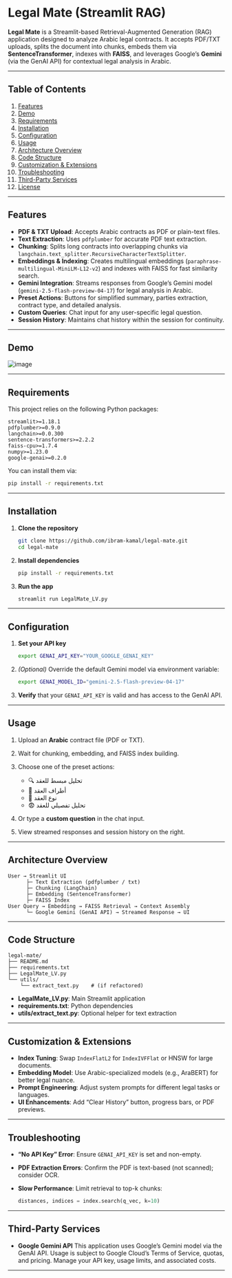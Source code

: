 # Legal Mate (Streamlit RAG)

**Legal Mate** is a Streamlit-based Retrieval-Augmented Generation (RAG) application designed to analyze Arabic legal contracts. It accepts PDF/TXT uploads, splits the document into chunks, embeds them via **SentenceTransformer**, indexes with **FAISS**, and leverages Google’s **Gemini** (via the GenAI API) for contextual legal analysis in Arabic.

---

## Table of Contents

1. [Features](#features)
2. [Demo](#demo)
3. [Requirements](#requirements)
4. [Installation](#installation)
5. [Configuration](#configuration)
6. [Usage](#usage)
7. [Architecture Overview](#architecture-overview)
8. [Code Structure](#code-structure)
9. [Customization & Extensions](#customization--extensions)
10. [Troubleshooting](#troubleshooting)
11. [Third-Party Services](#third-party-services)
12. [License](#license)

---

## Features

* **PDF & TXT Upload**: Accepts Arabic contracts as PDF or plain-text files.
* **Text Extraction**: Uses `pdfplumber` for accurate PDF text extraction.
* **Chunking**: Splits long contracts into overlapping chunks via `langchain.text_splitter.RecursiveCharacterTextSplitter`.
* **Embeddings & Indexing**: Creates multilingual embeddings (`paraphrase-multilingual-MiniLM-L12-v2`) and indexes with FAISS for fast similarity search.
* **Gemini Integration**: Streams responses from Google’s Gemini model (`gemini-2.5-flash-preview-04-17`) for legal analysis in Arabic.
* **Preset Actions**: Buttons for simplified summary, parties extraction, contract type, and detailed analysis.
* **Custom Queries**: Chat input for any user-specific legal question.
* **Session History**: Maintains chat history within the session for continuity.

---

## Demo

![image](https://github.com/user-attachments/assets/fa4a0f2c-f1c7-4afe-bbc3-f4aceb845cd4)


---

## Requirements

This project relies on the following Python packages:

```text
streamlit>=1.18.1
pdfplumber>=0.9.0
langchain>=0.0.300
sentence-transformers>=2.2.2
faiss-cpu>=1.7.4
numpy>=1.23.0
google-genai>=0.2.0
```

You can install them via:

```bash
pip install -r requirements.txt
```

---

## Installation

1. **Clone the repository**

   ```bash
   git clone https://github.com/ibram-kamal/legal-mate.git
   cd legal-mate
   ```

2. **Install dependencies**

   ```bash
   pip install -r requirements.txt
   ```

3. **Run the app**

   ```bash
   streamlit run LegalMate_LV.py
   ```

---

## Configuration

1. **Set your API key**

   ```bash
   export GENAI_API_KEY="YOUR_GOOGLE_GENAI_KEY"
   ```

2. *(Optional)* Override the default Gemini model via environment variable:

   ```bash
   export GENAI_MODEL_ID="gemini-2.5-flash-preview-04-17"
   ```

3. **Verify** that your `GENAI_API_KEY` is valid and has access to the GenAI API.

---

## Usage

1. Upload an **Arabic** contract file (PDF or TXT).
2. Wait for chunking, embedding, and FAISS index building.
3. Choose one of the preset actions:

   * 🔍 تحليل مبسط للعقد
   * 👥 أطراف العقد
   * 📄 نوع العقد
   * 😨 تحليل تفصيلي للعقد
4. Or type a **custom question** in the chat input.
5. View streamed responses and session history on the right.

---

## Architecture Overview

```text
User → Streamlit UI
      ├─ Text Extraction (pdfplumber / txt)
      ├─ Chunking (LangChain)
      ├─ Embedding (SentenceTransformer)
      ├─ FAISS Index
User Query → Embedding → FAISS Retrieval → Context Assembly
      └─ Google Gemini (GenAI API) → Streamed Response → UI
```

---

## Code Structure

```
legal-mate/
├── README.md
├── requirements.txt
├── LegalMate_LV.py
└── utils/
    └── extract_text.py    # (if refactored)
```

* **LegalMate\_LV.py**: Main Streamlit application
* **requirements.txt**: Python dependencies
* **utils/extract\_text.py**: Optional helper for text extraction

---

## Customization & Extensions

* **Index Tuning**: Swap `IndexFlatL2` for `IndexIVFFlat` or HNSW for large documents.
* **Embedding Model**: Use Arabic-specialized models (e.g., AraBERT) for better legal nuance.
* **Prompt Engineering**: Adjust system prompts for different legal tasks or languages.
* **UI Enhancements**: Add “Clear History” button, progress bars, or PDF previews.

---

## Troubleshooting

* **“No API Key” Error**: Ensure `GENAI_API_KEY` is set and non-empty.
* **PDF Extraction Errors**: Confirm the PDF is text-based (not scanned); consider OCR.
* **Slow Performance**: Limit retrieval to top-k chunks:

  ```python
  distances, indices = index.search(q_vec, k=10)
  ```

---

## Third-Party Services

* **Google Gemini API**
  This application uses Google’s Gemini model via the GenAI API. Usage is subject to Google Cloud’s Terms of Service, quotas, and pricing. Manage your API key, usage limits, and associated costs.

---


